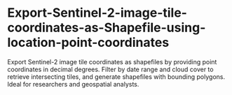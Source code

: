# Export-Sentinel-2-image-tile-coordinates-as-Shapefile-using-location-point-coordinates
Export Sentinel-2 image tile coordinates as shapefiles by providing point coordinates in decimal degrees. Filter by date range and cloud cover to retrieve intersecting tiles, and generate shapefiles with bounding polygons. Ideal for researchers and geospatial analysts.
